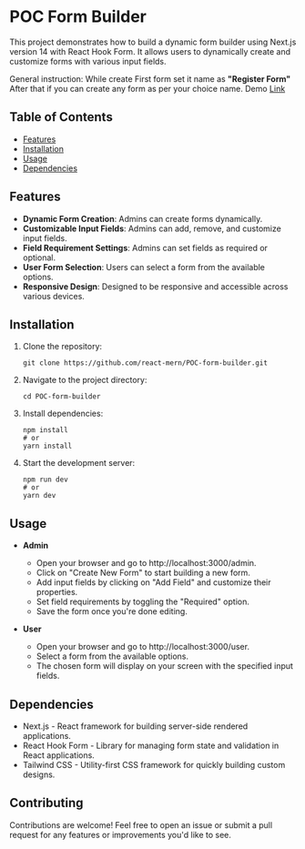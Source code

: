 # POC Form Builder

This project demonstrates how to build a dynamic form builder using Next.js version 14 with React Hook Form. It allows users to dynamically create and customize forms with various input fields.


General instruction: While create First form set it name as **"Register Form"** After that if you can create any form as per your choice name.
Demo [Link](https://dynamicform-flame.vercel.app/)


## Table of Contents

- [Features](#features)
- [Installation](#installation)
- [Usage](#usage)
- [Dependencies](#dependencies)

## Features

- **Dynamic Form Creation**: Admins can create forms dynamically.
- **Customizable Input Fields**: Admins can add, remove, and customize input fields.
- **Field Requirement Settings**: Admins can set fields as required or optional.
- **User Form Selection**: Users can select a form from the available options.
- **Responsive Design**: Designed to be responsive and accessible across various devices.

## Installation

1. Clone the repository:

   ```
   git clone https://github.com/react-mern/POC-form-builder.git
   ```

2. Navigate to the project directory:

   ```
   cd POC-form-builder
   ```

3. Install dependencies:

   ```
   npm install
   # or
   yarn install
   ```

4. Start the development server:

   ```
   npm run dev
   # or
   yarn dev
   ```

## Usage

- **Admin**

  - Open your browser and go to http://localhost:3000/admin.
  - Click on "Create New Form" to start building a new form.
  - Add input fields by clicking on "Add Field" and customize their properties.
  - Set field requirements by toggling the "Required" option.
  - Save the form once you're done editing.

- **User**

  - Open your browser and go to http://localhost:3000/user.
  - Select a form from the available options.
  - The chosen form will display on your screen with the specified input fields.

## Dependencies

- Next.js - React framework for building server-side rendered applications.
- React Hook Form - Library for managing form state and validation in React applications.
- Tailwind CSS - Utility-first CSS framework for quickly building custom designs.

## Contributing

Contributions are welcome! Feel free to open an issue or submit a pull request for any features or improvements you'd like to see.
